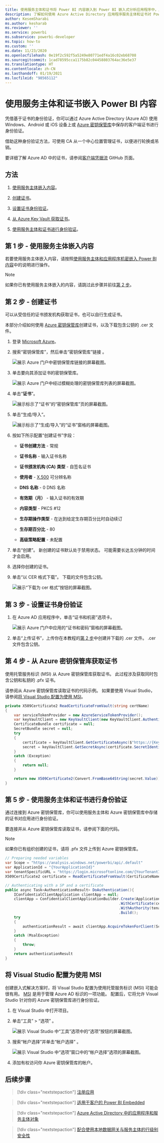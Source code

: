 ```yaml
---
title: 使用服务主体和证书将 Power BI 内容嵌入到 Power BI 嵌入式分析应用程序中，从而改进嵌入式 BI 见解
description: 了解如何使用 Azure Active Directory 应用程序服务主体和证书对 Power BI 嵌入式分析进行身份验证。 使用 Power BI 嵌入式分析改进嵌入式 BI 见解。
author: KesemSharabi
ms.author: kesharab
ms.reviewer: ''
ms.service: powerbi
ms.subservice: powerbi-developer
ms.topic: how-to
ms.custom: ''
ms.date: 11/23/2020
ms.openlocfilehash: 0e19f2c592f5a5249e80771edf4a16c02eb68708
ms.sourcegitcommit: 1cad78595cca1175b82c04458803764ac36e5e37
ms.translationtype: HT
ms.contentlocale: zh-CN
ms.lasthandoff: 01/19/2021
ms.locfileid: "98565112"
---
```

# <a name="embed-power-bi-content-with-service-principal-and-a-certificate"></a>使用服务主体和证书嵌入 Power BI 内容

凭借基于证书的身份验证，你可以通过 Azure Active Directory (Azure AD) 使用 Windows、Android 或 iOS 设备上或 [Azure 密钥保管库](/azure/key-vault/basic-concepts)中保存的客户端证书进行身份验证。

借助这种身份验证方法，可使用 CA 从一个中心位置管理证书，以便进行轮换或吊销。

要详细了解 Azure AD 中的证书，请参阅[客户端凭据流](https://github.com/AzureAD/microsoft-authentication-library-for-dotnet/wiki/Client-credential-flows) GitHub 页面。

## <a name="method"></a>方法

1. [使用服务主体嵌入内容](embed-service-principal.md)。

2. [创建证书](embed-service-principal-certificate.md#step-2---create-a-certificate)。

3. [设置证书身份验证](embed-service-principal-certificate.md#step-3---set-up-certificate-authentication)。

4. [从 Azure Key Vault 获取证书](embed-service-principal-certificate.md#step-4---get-the-certificate-from-azure-key-vault)。

5. [使用服务主体和证书进行身份验证](embed-service-principal-certificate.md#step-5---authenticate-using-service-principal-and-a-certificate)。

## <a name="step-1---embed-your-content-with-service-principal"></a>第 1 步 - 使用服务主体嵌入内容

若要使用服务主体嵌入内容，请按照[使用服务主体和应用程序机密嵌入 Power BI 内容](embed-service-principal.md)中的说明进行操作。

>[!NOTE]
>如果你已有使用服务主体嵌入的内容，请跳过此步骤并前往[第 2 步](embed-service-principal-certificate.md#step-2---create-a-certificate)。

## <a name="step-2---create-a-certificate"></a>第 2 步 - 创建证书

可以从受信任的证书颁发机构获取证书，也可以自行生成证书。

本部分介绍如何使用 [Azure 密钥保管库](/azure/key-vault/create-certificate)创建证书，以及下载包含公钥的 .cer 文件。

1. 登录 [Microsoft Azure](https://ms.portal.azure.com/#allservices)。

2. 搜索“密钥保管库”，然后单击“密钥保管库”链接 。

    ![展示 Azure 门户中密钥保管库链接的屏幕截图。](media/embed-service-principal-certificate/key-vault.png)

3. 单击要向其添加证书的密钥保管库。

    ![展示 Azure 门户中经过模糊处理的密钥保管库列表的屏幕截图。](media/embed-service-principal-certificate/select-key-vault.png)

4. 单击“**证书**”。

    ![展示标示了“证书”的“密钥保管库”页的屏幕截图。](media/embed-service-principal-certificate/certificates.png)

5. 单击“生成/导入”。

    ![展示标示了“生成/导入”的“证书”窗格的屏幕截图。](media/embed-service-principal-certificate/generate.png)

6. 按如下所示配置“创建证书”字段：

    * **证书创建方法** - 常规

    * **证书名称** - 输入证书名称

    * **证书颁发机构 (CA) 类型** - 自签名证书

    * **使用者** - [X.500](https://wikipedia.org/wiki/X.500) 可分辨名称

    * **DNS 名称** - 0 DNS 名称

    * **有效期（月）** - 输入证书的有效期

    * **内容类型** - PKCS #12

    * **生存期操作类型** - 在达到给定生存期百分比时自动续订

    * **生存期百分比** - 80

    * **高级策略配置** - 未配置

7. 单击“创建”。 新创建的证书默认处于禁用状态。 可能需要长达五分钟的时间才会启用。

8. 选择你创建的证书。

9. 单击“以 CER 格式下载”。 下载的文件包含公钥。

    ![展示“下载为 cer 格式”按钮的屏幕截图。](media/embed-service-principal-certificate/download-cer.png)

## <a name="step-3---set-up-certificate-authentication"></a>第 3 步 - 设置证书身份验证

1. 在 Azure AD 应用程序中，单击“证书和机密”选项卡。

     ![展示 Azure 门户中应用的“证书和密码”窗格的屏幕截图。](media/embed-service-principal/certificates-and-secrets.png)

2. 单击“上传证书”，上传你在本教程的[第 2 步](#step-2---create-a-certificate)中创建并下载的 .cer 文件。 .cer 文件包含公钥。

## <a name="step-4---get-the-certificate-from-azure-key-vault"></a>第 4 步 - 从 Azure 密钥保管库获取证书

使用托管服务标识 (MSI) 从 Azure 密钥保管库获取证书。 此过程涉及获取同时包含公钥和私钥的 .pfx 证书。

请参阅从 Azure 密钥保管库读取证书的代码示例。 如果要使用 Visual Studio，请参阅[将 Visual Studio 配置为使用 MSI](#configure-visual-studio-to-use-msi)。

```csharp
private X509Certificate2 ReadCertificateFromVault(string certName)
{
    var serviceTokenProvider = new AzureServiceTokenProvider();
    var keyVaultClient = new KeyVaultClient(new KeyVaultClient.AuthenticationCallback(serviceTokenProvider.KeyVaultTokenCallback));
    CertificateBundle certificate = null;
    SecretBundle secret = null;
    try
    {
        certificate = keyVaultClient.GetCertificateAsync($"https://{KeyVaultName}.vault.azure.net/", certName).Result;
        secret = keyVaultClient.GetSecretAsync(certificate.SecretIdentifier.Identifier).Result;
    }
    catch (Exception)
    {
        return null;
    }

    return new X509Certificate2(Convert.FromBase64String(secret.Value));
}
```

## <a name="step-5---authenticate-using-service-principal-and-a-certificate"></a>第 5 步 - 使用服务主体和证书进行身份验证

通过连接到 Azure 密钥保管库，你可以使用服务主体和 Azure 密钥保管库中存储的证书对应用进行身份验证。

要连接并从 Azure 密钥保管库读取证书，请参阅下面的代码。

>[!NOTE]
>如果你已有组织创建的证书，请将 .pfx 文件上传到 Azure 密钥保管库。

```csharp
// Preparing needed variables
var Scope = "https://analysis.windows.net/powerbi/api/.default"
var ApplicationId = "{YourApplicationId}"
var tenantSpecificURL = "https://login.microsoftonline.com/{YourTenantId}/"
X509Certificate2 certificate = ReadCertificateFromVault(CertificateName);

// Authenticating with a SP and a certificate
public async Task<AuthenticationResult> DoAuthentication(){
    IConfidentialClientApplication clientApp = null;
    clientApp = ConfidentialClientApplicationBuilder.Create(ApplicationId)
                                                    .WithCertificate(certificate)
                                                    .WithAuthority(tenantSpecificURL)
                                                    .Build();
    try
    {
        authenticationResult = await clientApp.AcquireTokenForClient(Scope).ExecuteAsync();
    }
    catch (MsalException)
    {
        throw;
    }
    return authenticationResult
}
```

## <a name="configure-visual-studio-to-use-msi"></a>将 Visual Studio 配置为使用 MSI

创建嵌入式解决方案时，将 Visual Studio 配置为使用托管服务标识 (MSI) 可能会很有用。 [MSI](/azure/active-directory/managed-identities-azure-resources/overview) 是用于管理 Azure AD 标识的一项功能。 配置后，它将允许 Visual Studio 针对你的 Azure 密钥保管库进行身份验证。

1. 在 Visual Studio 中打开项目。

2. 单击“工具” > “选项” 。

     ![展示 Visual Studio 中“工具”选项中的“选项”按钮的屏幕截图。](media/embed-service-principal-certificate/visual-studio-options.png)

3. 搜索“帐户选择”并单击“帐户选择” 。

    ![展示 Visual Studio 中“选项”窗口中的“帐户选择”选项的屏幕截图。](media/embed-service-principal-certificate/account-selection.png)

4. 添加有权访问你 Azure 密钥保管库的帐户。

## <a name="next-steps"></a>后续步骤

>[!div class="nextstepaction"]
>[注册应用](register-app.md)

> [!div class="nextstepaction"]
>[适用于客户的 Power BI Embedded](embed-sample-for-customers.md)

>[!div class="nextstepaction"]
>[Azure Active Directory 中的应用程序和服务主体对象](/azure/active-directory/develop/app-objects-and-service-principals)

>[!div class="nextstepaction"]
>[配合使用本地数据网关与服务主体的行级别安全性](embedded-row-level-security.md#on-premises-data-gateway-with-service-principal)
